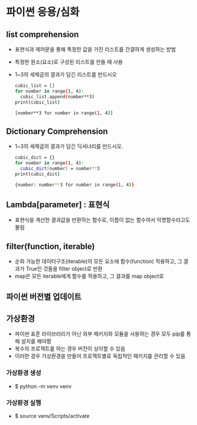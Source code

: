 # 파이썬 응용/심화



## list comprehension

- 표현식과 제어문을 통해 특정한 값을 가진 리스트를 간결하게 생성하는 방법

- 특정한 원소(요소)로 구성된 리스트를 만들 때 사용

- 1~3의 세제곱의 결과가 담긴 리스트를 만드시오

  ```bash
  cubic_list = []
  for number in range(1, 4):
  	cubic_list.append(number**3)
  print(cubic_list)
  ```

  ```bash
  [number**3 for number in range(1, 4)]
  ```

  

## Dictionary Comprehension

- 1~3의 세제곱의 결과가 담긴 딕셔너리를 만드시오.

  ```bash
  cubic_dict = {}
  for number in range(1, 4):
  	cubic_dict[number] = number**3
  print(cubic_dict)
  ```

  ```bash
  {number: number**3 for number in range(1, 4)}
  ```



## Lambda[parameter] : 표현식

- 표현식을 계산한 결과값을 반환하는 함수로, 이름이 없는 함수여서 익명함수라고도 불림



## filter(function, iterable)

- 순회 가능한 데이터구조(iterable)의 모든 요소에 함수(function) 적용하고, 그 결과가 True인 것들을 filter object로 반환
- map은 모든 iterable에게 함수를 적용하고, 그 결과를 map object로



## 파이썬 버전별 업데이트





## 가상환경

- 파이썬 표준 라이브러리가 아닌 외부 패키지와 모듈을 사용하는 경우 모두 pip를 통해 설치를 해야함
- 복수의 프로젝트를 하는 경우 버전이 상이할 수 있음
- 이러한 경우 가상환경을 만들어 프로젝트별로 독립적인 패키지를 관리할 수 있음



### 가상환경 생성

- $ python -m venv venv

### 가상환경 실행

- $ source venv/Scripts/activate

